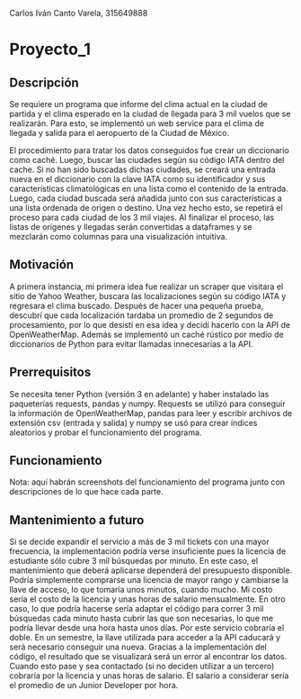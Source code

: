 Carlos Iván Canto Varela, 315649888
# Proyecto_1

## Descripción

Se requiere un programa que informe del clima actual en la ciudad de partida y el clima esperado en la ciudad de llegada para 3 mil vuelos que se realizarán. Para esto, se implementó un web service para el clima de llegada y salida para el aeropuerto de la Ciudad de México.

El procedimiento para tratar los datos conseguidos fue crear un diccionario como caché. Luego, buscar las ciudades según su código IATA dentro del cache. Si no han sido buscadas dichas ciudades, se creará una entrada nueva en el diccionario con la clave IATA como su identificador y sus características climatológicas en una lista como el contenido de la entrada. Luego, cada ciudad buscada será añadida junto con sus características a una lista ordenada de origen o destino. Una vez hecho esto, se repetirá el proceso para cada ciudad de los 3 mil viajes.
Al finalizar el proceso, las listas de orígenes y llegadas serán convertidas a dataframes y se mezclarán como columnas para una visualización intuitiva.

## Motivación

A primera instancia, mi primera idea fue realizar un scraper que visitara el sitio de Yahoo Weather, buscara las localizaciones según su código IATA y regresara el clima buscado. Después de hacer una pequeña prueba, descubrí que cada localización tardaba un promedio de 2 segundos de procesamiento, por lo que desistí en esa idea y decidí hacerlo con la API de OpenWeatherMap. Además se implementó un caché rústico por medio de diccionarios de Python para evitar llamadas innecesarias a la API.

## Prerrequisitos

Se necesita tener Python (versión 3 en adelante) y haber instalado las paqueterías requests, pandas y numpy. Requests se utilizó para conseguir la información de OpenWeatherMap, pandas para leer y escribir archivos de extensión csv (entrada y salida) y numpy se usó para crear índices aleatorios y probar el funcionamiento del programa.

## Funcionamiento

Nota: aquí habrán screenshots del funcionamiento del programa junto con descripciones de lo que hace cada parte.

## Mantenimiento a futuro

Si se decide expandir el servicio a más de 3 mil tickets con una mayor frecuencia, la implementación podría verse insuficiente pues la licencia de estudiante sólo cubre 3 mil búsquedas por minuto. En este caso, el mantenimiento que deberá aplicarse dependerá del presupuesto disponible.
Podría simplemente comprarse una licencia de mayor rango y cambiarse la llave de acceso, lo que tomaría unos minutos, cuando mucho. Mi costo sería el costo de la licencia y unas horas de salario mensualmente. En otro caso, lo que podría hacerse sería adaptar el código para correr 3 mil búsquedas cada minuto hasta cubrir las que son necesarias, lo que me podría llevar desde una hora hasta unos días. Por este servicio cobraría el doble.
En un semestre, la llave utilizada para acceder a la API caducará y será necesario conseguir una nueva. Gracias a la implementación del código, el resultado que se visualizará será un error al encontrar los datos. Cuando esto pase y sea contactado (si no deciden utilizar a un tercero) cobraría por la licencia y unas horas de salario.
El salario a considerar sería el promedio de un Junior Developer por hora.
